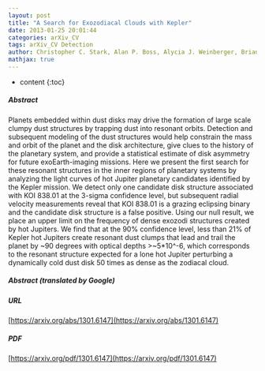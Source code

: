 ```yaml
---
layout: post
title: "A Search for Exozodiacal Clouds with Kepler"
date: 2013-01-25 20:01:44
categories: arXiv_CV
tags: arXiv_CV Detection
author: Christopher C. Stark, Alan P. Boss, Alycia J. Weinberger, Brian K. Jackson, Michael Endl, William D. Cochran, Marshall Johnson, Caroline Caldwell, Eric Agol, Eric B. Ford, Jennifer R. Hall, Khadeejah A. Ibrahim, Jie Li
mathjax: true
---
```


* content
{:toc}

##### Abstract
Planets embedded within dust disks may drive the formation of large scale clumpy dust structures by trapping dust into resonant orbits. Detection and subsequent modeling of the dust structures would help constrain the mass and orbit of the planet and the disk architecture, give clues to the history of the planetary system, and provide a statistical estimate of disk asymmetry for future exoEarth-imaging missions. Here we present the first search for these resonant structures in the inner regions of planetary systems by analyzing the light curves of hot Jupiter planetary candidates identified by the Kepler mission. We detect only one candidate disk structure associated with KOI 838.01 at the 3-sigma confidence level, but subsequent radial velocity measurements reveal that KOI 838.01 is a grazing eclipsing binary and the candidate disk structure is a false positive. Using our null result, we place an upper limit on the frequency of dense exozodi structures created by hot Jupiters. We find that at the 90% confidence level, less than 21% of Kepler hot Jupiters create resonant dust clumps that lead and trail the planet by ~90 degrees with optical depths >~5*10^-6, which corresponds to the resonant structure expected for a lone hot Jupiter perturbing a dynamically cold dust disk 50 times as dense as the zodiacal cloud.

##### Abstract (translated by Google)


##### URL
[https://arxiv.org/abs/1301.6147](https://arxiv.org/abs/1301.6147)

##### PDF
[https://arxiv.org/pdf/1301.6147](https://arxiv.org/pdf/1301.6147)

